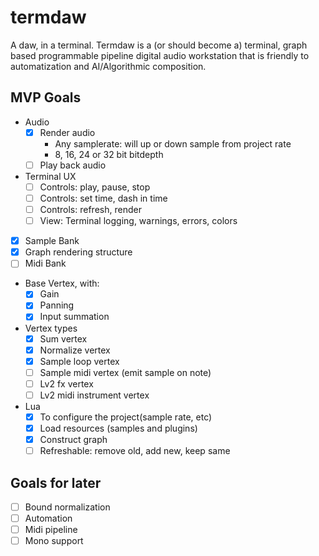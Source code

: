 # termdaw
A daw, in a terminal.
Termdaw is a (or should become a) terminal, graph based programmable pipeline digital audio workstation that is friendly to automatization and AI/Algorithmic composition.

## MVP Goals
- Audio
  - [x] Render audio
    - Any samplerate: will up or down sample from project rate
    - 8, 16, 24 or 32 bit bitdepth
  - [ ] Play back audio
- Terminal UX
    - [ ] Controls: play, pause, stop
    - [ ] Controls: set time, dash in time
    - [ ] Controls: refresh, render
    - [ ] View: Terminal logging, warnings, errors, colors
- [x] Sample Bank
- [x] Graph rendering structure
- [ ] Midi Bank
- Base Vertex, with:
  - [x] Gain
  - [x] Panning
  - [x] Input summation
- Vertex types
  - [x] Sum vertex
  - [x] Normalize vertex
  - [x] Sample loop vertex
  - [ ] Sample midi vertex (emit sample on note)
  - [ ] Lv2 fx vertex
  - [ ] Lv2 midi instrument vertex
- Lua
  - [x] To configure the project(sample rate, etc)
  - [x] Load resources (samples and plugins)
  - [x] Construct graph
  - [ ] Refreshable: remove old, add new, keep same

## Goals for later
- [ ] Bound normalization
- [ ] Automation
- [ ] Midi pipeline
- [ ] Mono support
